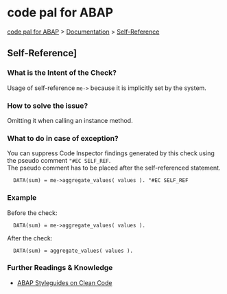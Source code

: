 # code pal for ABAP

[code pal for ABAP](../../README.md) > [Documentation](../check_documentation.md) > [Self-Reference](self-reference.md)

## Self-Reference]

### What is the Intent of the Check?

Usage of self-reference `me->` because it is implicitly set by the system.

### How to solve the issue?

Omitting it when calling an instance method.

### What to do in case of exception?

You can suppress Code Inspector findings generated by this check using the pseudo comment `"#EC SELF_REF`.  
The pseudo comment has to be placed after the self-referenced statement.

```abap
  DATA(sum) = me->aggregate_values( values ). "#EC SELF_REF
```

### Example

Before the check:

```abap
  DATA(sum) = me->aggregate_values( values ).
```

After the check:

```abap
  DATA(sum) = aggregate_values( values ).
```

### Further Readings & Knowledge

* [ABAP Styleguides on Clean Code](https://github.com/SAP/styleguides/blob/master/clean-abap/CleanABAP.md#omit-the-self-reference-me-when-calling-an-instance-method)
